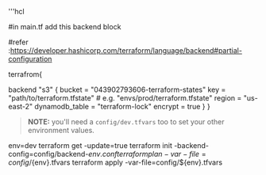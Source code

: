 '''hcl

#in main.tf add this backend block

#refer :https://developer.hashicorp.com/terraform/language/backend#partial-configuration

terrafrom{

backend "s3" {
    bucket         = "043902793606-terraform-states"
    key            = "path/to/terraform.tfstate"  # e.g. "envs/prod/terraform.tfstate"
    region         = "us-east-2"
    dynamodb_table = "terraform-lock"
    encrypt        = true
  }
}

> **NOTE:** you'll need a `config/dev.tfvars` too to set your other environment values.



env=dev
terraform get -update=true
terraform init -backend-config=config/backend-${env}.conf
terraform plan -var-file=config/${env}.tfvars
terraform apply -var-file=config/${env}.tfvars

